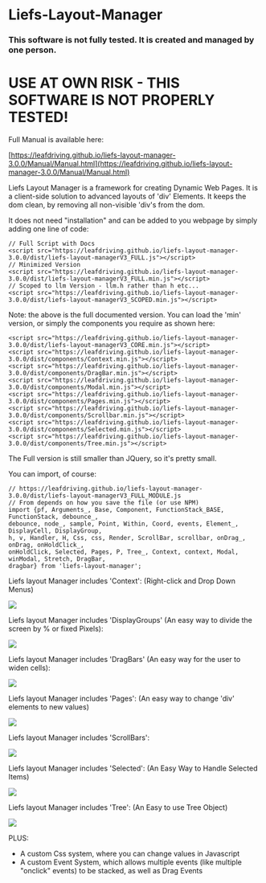 # Liefs-Layout-Manager


### This software is not fully tested.  It is created and managed by one person.
# USE AT OWN RISK - THIS SOFTWARE IS NOT PROPERLY TESTED!

Full Manual is available here:

[https://leafdriving.github.io/liefs-layout-manager-3.0.0/Manual/Manual.html](https://leafdriving.github.io/liefs-layout-manager-3.0.0/Manual/Manual.html)

Liefs Layout Manager is a framework for creating Dynamic Web Pages.  It is a client-side solution to advanced layouts of 'div' Elements.  It keeps the dom clean, by removing all non-visible 'div's from the dom.

It does not need "installation" and can be added to you webpage by simply adding one line of code:
```
// Full Script with Docs
<script src="https://leafdriving.github.io/liefs-layout-manager-3.0.0/dist/liefs-layout-managerV3_FULL.js"></script>
// Minimized Version
<script src="https://leafdriving.github.io/liefs-layout-manager-3.0.0/dist/liefs-layout-managerV3_FULL.min.js"></script>
// Scoped to llm Version - llm.h rather than h etc...
<script src="https://leafdriving.github.io/liefs-layout-manager-3.0.0/dist/liefs-layout-managerV3_SCOPED.min.js"></script>
```
Note: the above is the full documented version.  You can load the 'min' version, or simply the components you require as shown here:
```
<script src="https://leafdriving.github.io/liefs-layout-manager-3.0.0/dist/liefs-layout-managerV3_CORE.min.js"></script>
<script src="https://leafdriving.github.io/liefs-layout-manager-3.0.0/dist/components/Context.min.js"></script>
<script src="https://leafdriving.github.io/liefs-layout-manager-3.0.0/dist/components/DragBar.min.js"></script>
<script src="https://leafdriving.github.io/liefs-layout-manager-3.0.0/dist/components/Modal.min.js"></script>
<script src="https://leafdriving.github.io/liefs-layout-manager-3.0.0/dist/components/Pages.min.js"></script>
<script src="https://leafdriving.github.io/liefs-layout-manager-3.0.0/dist/components/Scrollbar.min.js"></script>
<script src="https://leafdriving.github.io/liefs-layout-manager-3.0.0/dist/components/Selected.min.js"></script>
<script src="https://leafdriving.github.io/liefs-layout-manager-3.0.0/dist/components/Tree.min.js"></script>
```
The Full version is still smaller than JQuery, so it's pretty small.

You can import, of course:
```
// https://leafdriving.github.io/liefs-layout-manager-3.0.0/dist/liefs-layout-managerV3_FULL_MODULE.js
// From depends on how you save the file (or use NPM)
import {pf, Arguments_, Base, Component, FunctionStack_BASE, FunctionStack, debounce_,
debounce, node_, sample, Point, Within, Coord, events, Element_, DisplayCell, DisplayGroup,
h, v, Handler, H, Css, css, Render, ScrollBar, scrollbar, onDrag_, onDrag, onHoldClick_,
onHoldClick, Selected, Pages, P, Tree_, Context, context, Modal, winModal, Stretch, DragBar,
dragbar} from 'liefs-layout-manager';
```

Liefs layout Manager includes 'Context': (Right-click and Drop Down Menus)

[<img src="https://leafdriving.github.io/liefs-layout-manager-3.0.0/Manual/images/Context.png">](https://leafdriving.github.io/liefs-layout-manager-3.0.0/Examples/context_01.html)


Liefs layout Manager includes 'DisplayGroups' (An easy way to divide the screen by % or fixed Pixels):

[<img src="https://leafdriving.github.io/liefs-layout-manager-3.0.0/Manual/images/DisplayGroups.png">](https://leafdriving.github.io/liefs-layout-manager-3.0.0/Examples/core_displaygroup01.html)

Liefs layout Manager includes 'DragBars' (An easy way for the user to widen cells):

[<img src="https://leafdriving.github.io/liefs-layout-manager-3.0.0/Manual/images/DragBars.png">](https://leafdriving.github.io/liefs-layout-manager-3.0.0/Examples/DragBar_01.html)

Liefs layout Manager includes 'Pages': (An easy way to change 'div' elements to new values)

[<img src="https://leafdriving.github.io/liefs-layout-manager-3.0.0/Manual/images/Pages.png">](https://leafdriving.github.io/liefs-layout-manager-3.0.0/Examples/Pages_01.html)

Liefs layout Manager includes 'ScrollBars':

[<img src="https://leafdriving.github.io/liefs-layout-manager-3.0.0/Manual/images/ScrollBars.png">](https://leafdriving.github.io/liefs-layout-manager-3.0.0/Examples/Scrollbar_01.html)

Liefs layout Manager includes 'Selected': (An Easy Way to Handle Selected Items)

[<img src="https://leafdriving.github.io/liefs-layout-manager-3.0.0/Manual/images/Selected.png">](https://leafdriving.github.io/liefs-layout-manager-3.0.0/Examples/Selected_01.html)

Liefs layout Manager includes 'Tree': (An Easy to use Tree Object)

[<img src="https://leafdriving.github.io/liefs-layout-manager-3.0.0/Manual/images/Tree.png">](https://leafdriving.github.io/liefs-layout-manager-3.0.0/Examples/Tree_01.html)

PLUS:
- A custom Css system, where you can change values in Javascript
- A custom Event System, which allows multiple events (like multiple "onclick" events) to be stacked, as well as Drag Events